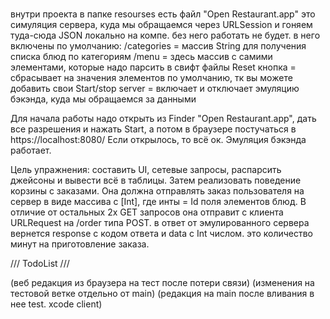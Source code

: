 #  

внутри проекта в папке resourses есть файл "Open Restaurant.app"
это симуляция сервера, куда мы обращаемся через URLSession и гоняем туда-сюда JSON локально на компе. без него работать не будет.
в него включены по умолчанию:
   /categories = массив String для получения списка блюд по категориям
   /menu = здесь массив с самими элементами, которые надо парсить в свифт файлы
   Reset кнопка = сбрасывает на значения элементов по умолчанию, тк вы можете добавить свои
   Start/stop server = включает и отключает эмуляцию бэкэнда, куда мы обращаемся за данными
   
   Для начала работы надо открыть из Finder "Open Restaurant.app", дать все разрешения и нажать Start, а потом в браузере постучаться в  https://localhost:8080/
   Если открылось, то всё ок. Эмуляция бэкэнда работает.
   
   Цель упражнения: составить UI, сетевые запросы, распарсить джейсоны и вывести всё в таблицы. Затем реализовать поведение корзины с заказами. Она должна отправлять заказ пользователя на сервер в виде массива с [Int], где инты = Id поля элементов блюд.
    В отличие от остальных 2х GET запросов она отправит с клиента URLRequest на /order  типа POST.  в ответ от эмулированного сервера вернется response c кодом ответа и data с Int числом. это количество минут на приготовление заказа. 
   
   
   /// TodoList  ///

(веб редакция из браузера на тест после потери связи)
(изменения на тестовой ветке отдельно от main)
(редакция на main после вливания в нее test. xcode client)
